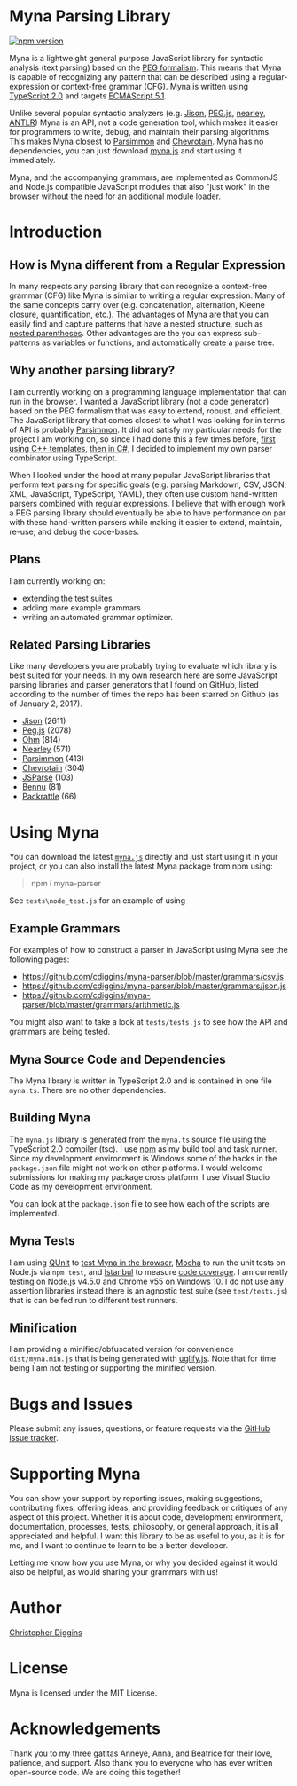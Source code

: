 # Myna Parsing Library 

[![npm version](https://badge.fury.io/js/myna-parser.svg)](https://badge.fury.io/js/myna-parser)

Myna is a lightweight general purpose JavaScript library for syntactic analysis (text parsing) based on the [PEG formalism](http://bford.info/pub/lang/peg). This means that Myna is capable of recognizing any pattern that can be described using a regular-expression or context-free grammar (CFG). Myna is written using [TypeScript 2.0](https://www.typescriptlang.org/) and targets [ECMAScript 5.1](https://www.ecma-international.org/ecma-262/5.1/). 

Unlike several popular syntactic analyzers (e.g. [Jison](http://jison.org/), [PEG.js](https://pegjs.org/), [nearley](http://nearley.js.org/), [ANTLR](http://www.antlr.org/)) Myna is an API, not a code generation tool, which makes it easier for programmers to write, debug, and maintain their parsing algorithms. This makes Myna closest to [Parsimmon](https://github.com/jneen/parsimmon) and [Chevrotain](https://github.com/SAP/chevrotain). Myna has no dependencies, you can just download [myna.js](https://github.com/cdiggins/myna-parser/raw/master/myna.js) and start using it immediately.

Myna, and the accompanying grammars, are implemented as CommonJS and Node.js compatible JavaScript modules that also "just work" in the browser without the need for an additional module loader. 

# Introduction 

## How is Myna different from a Regular Expression

In many respects any parsing library that can recognize a context-free grammar (CFG) like Myna is similar to writing a regular expression. Many of the same concepts carry over (e.g. concatenation, alternation, Kleene closure, quantification, etc.). The advantages of Myna are that you can easily find and capture patterns that have a nested structure, such as [nested parentheses](http://stackoverflow.com/questions/133601/can-regular-expressions-be-used-to-match-nested-patterns). Other advantages are the you can express sub-patterns as variables or functions, and automatically create a parse tree.  

## Why another parsing library? 

I am currently working on a programming language implementation that can run in the browser. I wanted a JavaScript library (not a code generator) based on the PEG formalism that was easy to extend, robust, and efficient. The JavaScript library that comes closest to what I was looking for in terms of API is probably [Parsimmon](https://github.com/jneen/parsimmon). It did not satisfy my particular needs for the project I am working on, so since I had done this a few times before, [first using C++ templates](http://www.drdobbs.com/cpp/recursive-descent-peg-parsers-using-c-te/212700432), [then in C#](https://www.codeproject.com/Articles/272494/Implementing-Programming-Languages-using-Csharp), I decided to implement my own parser combinator using TypeScript.

When I looked under the hood at many popular JavaScript libraries that perform text parsing for specific goals (e.g. parsing Markdown, CSV, JSON, XML, JavaScript, TypeScript, YAML), they often use custom hand-written parsers combined with regular expressions. I believe that with enough work a PEG parsing library should eventually be able to have performance on par with these hand-written parsers while making it easier to extend, maintain, re-use, and debug the code-bases. 

## Plans

I am currently working on:
- extending the test suites 
- adding more example grammars
- writing an automated grammar optimizer.  

## Related Parsing Libraries

Like many developers you are probably trying to evaluate which library is best suited for your needs. In my own research here are some JavaScript parsing libraries and parser generators that I found on GitHub, listed according to the number of times the repo has been starred on Github (as of January 2, 2017).

- [Jison](https://github.com/zaach/jison) (2611)
- [Peg.js](https://github.com/pegjs/pegjs) (2078)
- [Ohm](https://github.com/harc/ohm) (814)
- [Nearley](https://github.com/Hardmath123/nearley) (571)
- [Parsimmon](https://github.com/jneen/parsimmon) (413)
- [Chevrotain](https://github.com/SAP/chevrotain) (304)
- [JSParse](https://github.com/doublec/jsparse) (103)
- [Bennu](https://github.com/mattbierner/bennu) (81)
- [Packrattle](https://github.com/robey/packrattle) (66)

# Using Myna 

You can download the latest [`myna.js`](https://github.com/cdiggins/myna-parser/raw/master/myna.js) directly and just start using it in your project, or you can also install the latest Myna package from npm using:

> npm i myna-parser

See `tests\node_test.js` for an example of using     

## Example Grammars 

For examples of how to construct a parser in JavaScript using Myna see the following pages:

- https://github.com/cdiggins/myna-parser/blob/master/grammars/csv.js
- https://github.com/cdiggins/myna-parser/blob/master/grammars/json.js
- https://github.com/cdiggins/myna-parser/blob/master/grammars/arithmetic.js

You might also want to take a look at `tests/tests.js` to see how the API and grammars are being tested. 

## Myna Source Code and Dependencies

The Myna library is written in TypeScript 2.0 and is contained in one file `myna.ts`. There are no other dependencies.
 
## Building Myna

The `myna.js` library is generated from the `myna.ts` source file using the TypeScript 2.0 compiler (tsc). I use [npm](http://npmjs.com) as my build tool and task runner. Since my development environment is Windows some of the hacks in the `package.json` file might not work on other platforms. I would welcome submissions for making my package cross platform. I use Visual Studio Code as my development environment.  

<!--
The commands you can use from the shell once you have npm installed are:

- `npm run build` - Runs the TypeScript compiler (tsc) to generate `myna.js` from `myna.ts`. 
  - The post build steps are to run `test`, `wincover`, `makedist` and `copyfiles` 
- `npm run test` or `npm tests` - Runs the Mocha test runner on the test suite `tests\mocha_runner.js`
- `npm run makdist` - Creates a minified version of myna `dist\myna.min.js`
- `npm run wincover` - Creates a code coverage report build using Istanbul (re-runs Mocha)  
- `npm run copyfiles` - Copies test files and build results to the documentation folder.  
-->

You can look at the `package.json` file to see how each of the scripts are implemented.    

## Myna Tests  

I am using [QUnit](http://qunitjs.com) to [test Myna in the browser](https://cdiggins.github.io/myna-parser/qunit.html), [Mocha](http://mochajs.org) to run the unit tests on Node.js via `npm test`, and [Istanbul](http://istanbul-js.org) to measure [code coverage](https://cdiggins.github.io/myna-parser/coverage/lcov-report/index.html). I am currently testing on Node.js v4.5.0 and Chrome v55 on Windows 10. I do not use any  assertion libraries instead there is an agnostic test suite (see `test/tests.js`) that is can be fed run to different test runners.    
 
## Minification   

I am providing a minified/obfuscated version for convenience `dist/myna.min.js` that is being generated with [uglify.js](https://www.npmjs.com/package/uglify-js). Note that for time being I am not testing or supporting the minified version.  

# Bugs and Issues

Please submit any issues, questions, or feature requests via the [GitHub issue tracker](https://github.com/cdiggins/myna-parser/issues).

# Supporting Myna

You can show your support by reporting issues, making suggestions, contributing fixes, offering ideas, and providing feedback or critiques of any aspect of this project. Whether it is about code, development environment, documentation, processes, tests, philosophy, or general approach, it is all appreciated and helpful. I want this library to be as useful to you, as it is for me, and I want to continue to learn to be a better developer.

Letting me know how you use Myna, or why you decided against it would also be helpful, as would sharing your grammars with us!           

# Author 

[Christopher Diggins](https://github.com/cdiggins)

# License

Myna is licensed under the MIT License.   

# Acknowledgements 

Thank you to my three gatitas Anneye, Anna, and Beatrice for their love, patience, and support. Also thank you to everyone who has ever written open-source code. We are doing this together!  

 